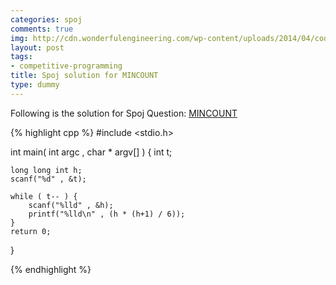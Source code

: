 ```yaml
---
categories: spoj
comments: true
img: http://cdn.wonderfulengineering.com/wp-content/uploads/2014/04/code-wallpaper-6.png
layout: post
tags:
- competitive-programming
title: Spoj solution for MINCOUNT
type: dummy
---
```


Following is the solution for Spoj Question: [MINCOUNT](http://www.spoj.com/problems/MINCOUNT/)

{% highlight cpp %}
#include <stdio.h>

int main( int argc , char * argv[] ) {
	int t;

	long long int h;
	scanf("%d" , &t);

	while ( t-- ) {
		scanf("%lld" , &h);
		printf("%lld\n" , (h * (h+1) / 6));
	}
	return 0;
}

{% endhighlight %}